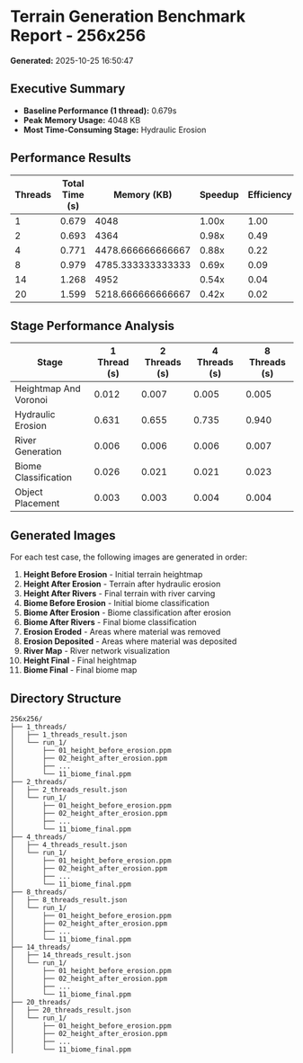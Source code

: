 # Terrain Generation Benchmark Report - 256x256

**Generated:** 2025-10-25 16:50:47

## Executive Summary

- **Baseline Performance (1 thread):** 0.679s
- **Peak Memory Usage:** 4048 KB
- **Most Time-Consuming Stage:** Hydraulic Erosion

## Performance Results

| Threads | Total Time (s) | Memory (KB) | Speedup | Efficiency |
|---------|----------------|-------------|---------|------------|
| 1 | 0.679 | 4048 | 1.00x | 1.00 |
| 2 | 0.693 | 4364 | 0.98x | 0.49 |
| 4 | 0.771 | 4478.666666666667 | 0.88x | 0.22 |
| 8 | 0.979 | 4785.333333333333 | 0.69x | 0.09 |
| 14 | 1.268 | 4952 | 0.54x | 0.04 |
| 20 | 1.599 | 5218.666666666667 | 0.42x | 0.02 |

## Stage Performance Analysis

| Stage | 1 Thread (s) | 2 Threads (s) | 4 Threads (s) | 8 Threads (s) |
|-------|--------------|---------------|---------------|---------------|
| Heightmap And Voronoi | 0.012 | 0.007 | 0.005 | 0.005 |
| Hydraulic Erosion | 0.631 | 0.655 | 0.735 | 0.940 |
| River Generation | 0.006 | 0.006 | 0.006 | 0.007 |
| Biome Classification | 0.026 | 0.021 | 0.021 | 0.023 |
| Object Placement | 0.003 | 0.003 | 0.004 | 0.004 |

## Generated Images

For each test case, the following images are generated in order:

1. **Height Before Erosion** - Initial terrain heightmap
2. **Height After Erosion** - Terrain after hydraulic erosion
3. **Height After Rivers** - Final terrain with river carving
4. **Biome Before Erosion** - Initial biome classification
5. **Biome After Erosion** - Biome classification after erosion
6. **Biome After Rivers** - Final biome classification
7. **Erosion Eroded** - Areas where material was removed
8. **Erosion Deposited** - Areas where material was deposited
9. **River Map** - River network visualization
10. **Height Final** - Final heightmap
11. **Biome Final** - Final biome map

## Directory Structure

```
256x256/
├── 1_threads/
│   ├── 1_threads_result.json
│   └── run_1/
│       ├── 01_height_before_erosion.ppm
│       ├── 02_height_after_erosion.ppm
│       ├── ...
│       └── 11_biome_final.ppm
├── 2_threads/
│   ├── 2_threads_result.json
│   └── run_1/
│       ├── 01_height_before_erosion.ppm
│       ├── 02_height_after_erosion.ppm
│       ├── ...
│       └── 11_biome_final.ppm
├── 4_threads/
│   ├── 4_threads_result.json
│   └── run_1/
│       ├── 01_height_before_erosion.ppm
│       ├── 02_height_after_erosion.ppm
│       ├── ...
│       └── 11_biome_final.ppm
├── 8_threads/
│   ├── 8_threads_result.json
│   └── run_1/
│       ├── 01_height_before_erosion.ppm
│       ├── 02_height_after_erosion.ppm
│       ├── ...
│       └── 11_biome_final.ppm
├── 14_threads/
│   ├── 14_threads_result.json
│   └── run_1/
│       ├── 01_height_before_erosion.ppm
│       ├── 02_height_after_erosion.ppm
│       ├── ...
│       └── 11_biome_final.ppm
├── 20_threads/
│   ├── 20_threads_result.json
│   └── run_1/
│       ├── 01_height_before_erosion.ppm
│       ├── 02_height_after_erosion.ppm
│       ├── ...
│       └── 11_biome_final.ppm
```

